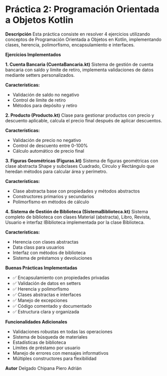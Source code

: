 # **Práctica 2: Programación Orientada a Objetos Kotlin**

**Descripción**
Esta práctica consiste en resolver 4 ejercicios utilizando conceptos de Programación Orientada a Objetos en Kotlin, implementando clases, herencia, polimorfismo, encapsulamiento e interfaces.

**Ejercicios Implementados**

**1. Cuenta Bancaria (CuentaBancaria.kt)**
Sistema de gestión de cuenta bancaria con saldo y límite de retiro, implementa validaciones de datos mediante setters personalizados.

**Características:**
* Validación de saldo no negativo
* Control de límite de retiro
* Métodos para depósito y retiro

**2. Producto (Producto.kt)**
Clase para gestionar productos con precio y descuento aplicable, calcula el precio final después de aplicar descuentos.

**Características:**
* Validación de precio no negativo
* Control de descuento entre 0-100%
* Cálculo automático de precio final

**3. Figuras Geométricas (Figuras.kt)**
Sistema de figuras geométricas con clase abstracta Shape y subclases Cuadrado, Círculo y Rectángulo que heredan métodos para calcular área y perímetro.

**Características:**
* Clase abstracta base con propiedades y métodos abstractos
* Constructores primarios y secundarios
* Polimorfismo en métodos de cálculo

**4. Sistema de Gestión de Biblioteca (SistemaBiblioteca.kt)**
Sistema completo de biblioteca con clases Material (abstracta), Libro, Revista, Usuario e interfaz IBiblioteca implementada por la clase Biblioteca.

**Características:**
* Herencia con clases abstractas
* Data class para usuarios
* Interfaz con métodos de biblioteca
* Sistema de préstamos y devoluciones

**Buenas Prácticas Implementadas**
* ✅ Encapsulamiento con propiedades privadas
* ✅ Validación de datos en setters
* ✅ Herencia y polimorfismo
* ✅ Clases abstractas e interfaces
* ✅ Manejo de excepciones
* ✅ Código comentado y documentado
* ✅ Estructura clara y organizada

**Funcionalidades Adicionales**
* Validaciones robustas en todas las operaciones
* Sistema de búsqueda de materiales
* Estadísticas de biblioteca
* Límites de préstamo por usuario
* Manejo de errores con mensajes informativos
* Múltiples constructores para flexibilidad

**Autor**
Delgado Chipana Piero Adrián